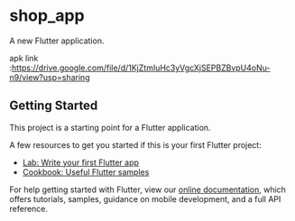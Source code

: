 # shop_app

A new Flutter application.

apk link :https://drive.google.com/file/d/1KjZtmIuHc3yVgcXjSEPBZBvpU4oNu-n9/view?usp=sharing

## Getting Started

This project is a starting point for a Flutter application.

A few resources to get you started if this is your first Flutter project:

- [Lab: Write your first Flutter app](https://flutter.dev/docs/get-started/codelab)
- [Cookbook: Useful Flutter samples](https://flutter.dev/docs/cookbook)

For help getting started with Flutter, view our
[online documentation](https://flutter.dev/docs), which offers tutorials,
samples, guidance on mobile development, and a full API reference.

